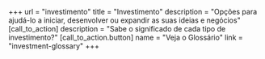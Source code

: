 +++
url = "investimento"
title = "Investimento"
description = "Opções para ajudá-lo a iniciar, desenvolver ou expandir as suas ideias e negócios"
[call_to_action]
    description = "Sabe o significado de cada tipo de investimento?"
    [call_to_action.button]
        name = "Veja o Glossário"
        link = "investment-glossary"
+++